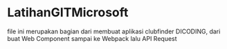 # LatihanGITMicrosoft
file ini merupakan bagian dari membuat aplikasi clubfinder DICODING, dari buat Web Component sampai ke Webpack lalu API Request
